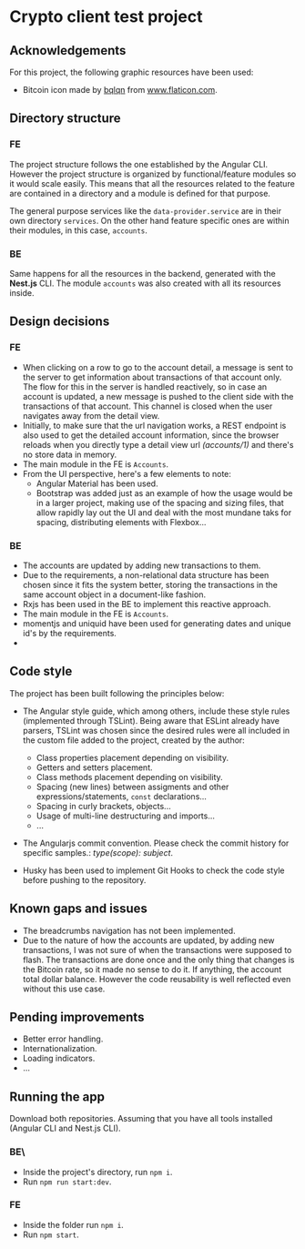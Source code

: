 # Crypto client test project

## Acknowledgements
For this project, the following graphic resources have been used:
* Bitcoin icon made by <a href="https://www.flaticon.com/authors/bqlqn" title="bqlqn">bqlqn</a> from <a href="https://www.flaticon.com/" title="Flaticon"> www.flaticon.com</a>.

## Directory structure

### FE
The project structure follows the one established by the Angular CLI. However the project structure is organized by 
functional/feature modules so it would scale easily. This means that all the resources related to the feature
are contained in a directory and a module is defined for that purpose.

The general purpose services like the ```data-provider.service``` are in their own directory ```services```.
On the other hand feature specific ones are within their modules, in this case, ```accounts```.

### BE
Same happens for all the resources in the backend, generated with the **Nest.js** CLI. The module ```accounts``` was also created
with all its resources inside.

## Design decisions

### FE

* When clicking on a row to go to the account detail, a message is sent to the server to get information
about transactions of that account only. The flow for this in the server is handled reactively, so in case 
an account is updated, a new message is pushed to the client side with the transactions of that account. This channel
is closed when the user navigates away from the detail view.
* Initially, to make sure that the url navigation works, a REST endpoint is also used to get the detailed account information, since
the browser reloads when you directly type a detail view url _(accounts/1)_ and there's no store data in memory.
* The main module in the FE is ```Accounts```.
* From the UI perspective, here's a few elements to note:
  * Angular Material has been used.
  * Bootstrap was added just as an example of how the usage would be in a larger project, making use
  of the spacing and sizing files, that allow rapidly lay out the UI and deal with the most mundane
  taks for spacing, distributing elements with Flexbox...

### BE
* The accounts are updated by adding new transactions to them.
* Due to the requirements, a non-relational data structure has been chosen since it fits the system better,
storing the transactions in the same account object in a document-like fashion.
* Rxjs has been used in the BE to implement this reactive approach.
* The main module in the FE is ```Accounts```.
* momentjs and uniquid have been used for generating dates and unique id's by the requirements.
* 

## Code style
The project has been built following the principles below:
* The Angular style guide, which among others, include these style rules (implemented through TSLint). Being aware
that ESLint already have parsers, TSLint was chosen since the desired rules were all included in the custom
file added to the project, created by the author:
  * Class properties placement depending on visibility.
  * Getters and setters placement.
  * Class methods placement depending on visibility.
  * Spacing (new lines) between assigments and other expressions/statements, `const` declarations...
  * Spacing in curly brackets, objects...
  * Usage of multi-line destructuring and imports...
  * ...

* The Angularjs commit convention. Please check the commit history for specific samples.: *type(scope): subject*.
* Husky has been used to implement Git Hooks to check the code style before pushing to the repository.  


## Known gaps and issues
* The breadcrumbs navigation has not been implemented.
* Due to the nature of how the accounts are updated, by adding new transactions, I was not sure of when the
transactions were supposed to flash. The transactions are done once and the only thing that changes is the
Bitcoin rate, so it made no sense to do it. If anything, the account total dollar balance. However the code
reusability is well reflected even without this use case.


## Pending improvements
* Better error handling.
* Internationalization.
* Loading indicators.
* ...


## Running the app
Download both repositories. Assuming that you have all tools installed (Angular CLI and Nest.js CLI).

### BE\
* Inside the project's directory, run ```npm i```.
* Run ```npm run start:dev```.

### FE
* Inside the folder run ```npm i```.
* Run ```npm start```.


